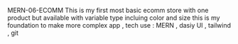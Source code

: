 MERN-06-ECOMM
This is my first most basic ecomm store with one product but available with variable type incluing color and size this is my foundation to make more complex app , tech use : MERN , dasiy UI , tailwind , git